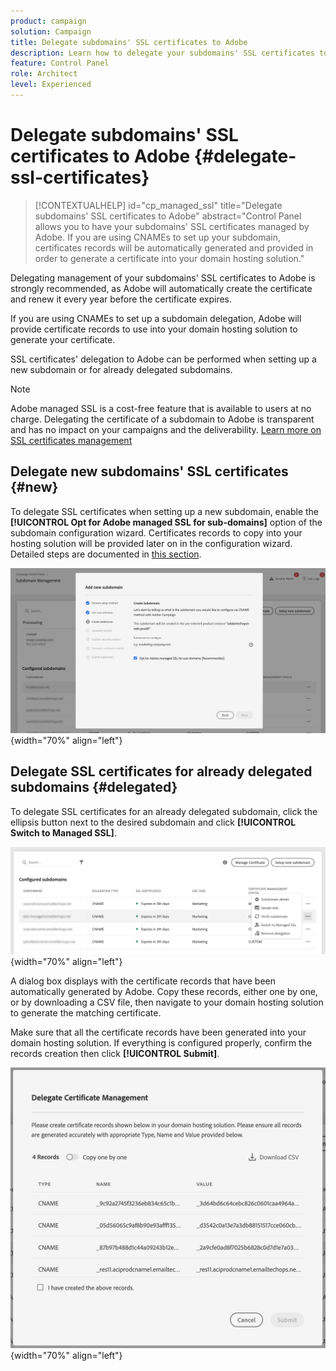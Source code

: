 ```yaml
---
product: campaign
solution: Campaign 
title: Delegate subdomains' SSL certificates to Adobe
description: Learn how to delegate your subdomains' SSL certificates to Adobe
feature: Control Panel
role: Architect
level: Experienced
---
```

# Delegate subdomains' SSL certificates to Adobe {#delegate-ssl-certificates}

>[!CONTEXTUALHELP]
>id="cp_managed_ssl"
>title="Delegate subdomains' SSL certificates to Adobe"
>abstract="Control Panel allows you to have your subdomains' SSL certificates managed by Adobe. If you are using CNAMEs to set up your subdomain, certificates records will be automatically generated and provided in order to generate a certificate into your domain hosting solution."

Delegating management of your subdomains' SSL certificates to Adobe is strongly recommended, as Adobe will automatically create the certificate and renew it every year before the certificate expires.

If you are using CNAMEs to set up a subdomain delegation, Adobe will provide certificate records to use into your domain hosting solution to generate your certificate.

SSL certificates' delegation to Adobe can be performed when setting up a new subdomain or for already delegated subdomains.

>[!NOTE]
>
>Adobe managed SSL is a cost-free feature that is available to users at no charge. Delegating the certificate of a subdomain to Adobe is transparent and has no impact on your campaigns and the deliverability. [Learn more on SSL certificates management](monitoring-ssl-certificates.md#management)


## Delegate new subdomains' SSL certificates {#new}

To delegate SSL certificates when setting up a new subdomain, enable the **[!UICONTROL Opt for Adobe managed SSL for sub-domains]** option of the subdomain configuration wizard. Certificates records to copy into your hosting solution will be provided later on in the configuration wizard. Detailed steps are documented in [this section](setting-up-new-subdomain.md).

![](assets/cname-adobe-managed.png){width="70%" align="left"}

## Delegate SSL certificates for already delegated subdomains {#delegated}

To delegate SSL certificates for an already delegated subdomain, click the ellipsis button next to the desired subdomain and click **[!UICONTROL Switch to Managed SSL]**.

![](assets/delegate-ssl-list.png){width="70%" align="left"}
    
A dialog box displays with the certificate records that have been automatically generated by Adobe. Copy these records, either one by one, or by downloading a CSV file, then navigate to your domain hosting solution to generate the matching certificate. 

Make sure that all the certificate records have been generated into your domain hosting solution. If everything is configured properly, confirm the records creation then click **[!UICONTROL Submit]**.

![](assets/delegate-ssl.png){width="70%" align="left"}
